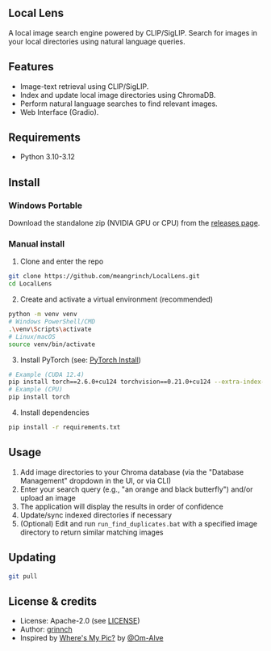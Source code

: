 ## Local Lens

A local image search engine powered by CLIP/SigLIP. Search for images in your local directories using natural language queries.

## Features
- Image-text retrieval using CLIP/SigLIP.
- Index and update local image directories using ChromaDB.
- Perform natural language searches to find relevant images.
- Web Interface (Gradio).

## Requirements
- Python 3.10-3.12

## Install

### Windows Portable

Download the standalone zip (NVIDIA GPU or CPU) from the [releases page](https://github.com/meangrinch/LocalLens/releases). 

### Manual install
1) Clone and enter the repo
```bash
git clone https://github.com/meangrinch/LocalLens.git
cd LocalLens
```
2) Create and activate a virtual environment (recommended)
```bash
python -m venv venv
# Windows PowerShell/CMD
.\venv\Scripts\activate
# Linux/macOS
source venv/bin/activate
```
3) Install PyTorch (see: [PyTorch Install](https://pytorch.org/get-started/locally/))
```bash
# Example (CUDA 12.4)
pip install torch==2.6.0+cu124 torchvision==0.21.0+cu124 --extra-index-url https://download.pytorch.org/whl/cu124
# Example (CPU)
pip install torch
```
4) Install dependencies
```bash
pip install -r requirements.txt
```

## Usage
1) Add image directories to your Chroma database (via the "Database Management" dropdown in the UI, or via CLI)
2) Enter your search query (e.g., "an orange and black butterfly") and/or upload an image
3) The application will display the results in order of confidence
4) Update/sync indexed directories if necessary
5) (Optional) Edit and run `run_find_duplicates.bat` with a specified image directory to return similar matching images

## Updating
```bash
git pull
```

## License & credits
- License: Apache-2.0 (see [LICENSE](LICENSE))
- Author: [grinnch](https://github.com/meangrinch)
- Inspired by [Where's My Pic?](https://github.com/Om-Alve/Wheres_My_Pic) by [@Om-Alve](https://github.com/Om-Alve)